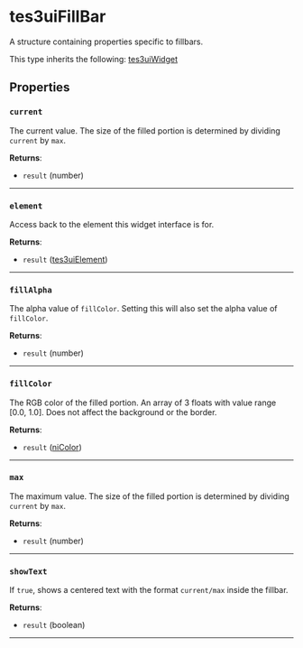 <!---
	This file is autogenerated. Do not edit this file manually. Your changes will be ignored.
	More information: https://github.com/MWSE/MWSE/tree/master/docs
-->

# tes3uiFillBar

A structure containing properties specific to fillbars.

This type inherits the following: [tes3uiWidget](../../types/tes3uiWidget)
## Properties

### `current`

The current value. The size of the filled portion is determined by dividing `current` by `max`.

**Returns**:

* `result` (number)

***

### `element`

Access back to the element this widget interface is for.

**Returns**:

* `result` ([tes3uiElement](../../types/tes3uiElement))

***

### `fillAlpha`

The alpha value of `fillColor`. Setting this will also set the alpha value of `fillColor`.

**Returns**:

* `result` (number)

***

### `fillColor`

The RGB color of the filled portion. An array of 3 floats with value range [0.0, 1.0]. Does not affect the background or the border.

**Returns**:

* `result` ([niColor](../../types/niColor))

***

### `max`

The maximum value. The size of the filled portion is determined by dividing `current` by `max`.

**Returns**:

* `result` (number)

***

### `showText`

If `true`, shows a centered text with the format `current/max` inside the fillbar.

**Returns**:

* `result` (boolean)

***

